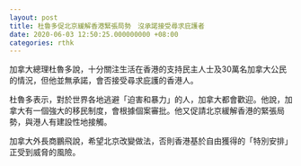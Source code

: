 ```yaml
---
layout: post
title: 杜魯多促北京緩解香港緊張局勢　沒承諾接受尋求庇護者
date: 2020-06-03 12:50:25.000000000 +08:00
categories: rthk
---
```


加拿大總理杜魯多說，十分關注生活在香港的支持民主人士及30萬名加拿大公民的情況，但他並無承諾，會否接受尋求庇護的香港人。

杜魯多表示，對於世界各地逃避「迫害和暴力」的人，加拿大都會歡迎。他說，加拿大有一個強大的移民制度，會根據個案審批。他又促請北京緩解香港的緊張局勢，與港人有建設性地接觸。

加拿大外長商鵬飛說，希望北京改變做法，否則香港基於自由獲得的「特別安排」正受到威脅的風險。
